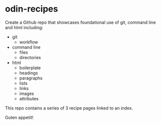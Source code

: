 # odin-recipes

Create a Github repo that showcases foundational use of git, command line and html including:
- git
  - workflow
- command line
  - files
  - directories
- html
  - boilerplate
  - headings
  - paragraphs
  - lists
  - links
  - images
  - attributes

This repo contains a series of 3 recipe pages linked to an index.

Guten appetit!
